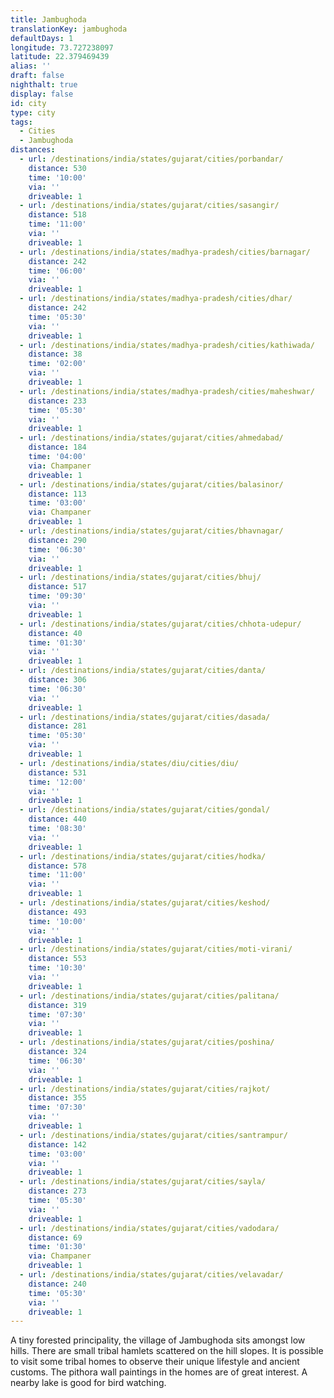 ```yaml
---
title: Jambughoda
translationKey: jambughoda
defaultDays: 1
longitude: 73.727238097
latitude: 22.379469439
alias: ''
draft: false
nighthalt: true
display: false
id: city
type: city
tags:
  - Cities
  - Jambughoda
distances:
  - url: /destinations/india/states/gujarat/cities/porbandar/
    distance: 530
    time: '10:00'
    via: ''
    driveable: 1
  - url: /destinations/india/states/gujarat/cities/sasangir/
    distance: 518
    time: '11:00'
    via: ''
    driveable: 1
  - url: /destinations/india/states/madhya-pradesh/cities/barnagar/
    distance: 242
    time: '06:00'
    via: ''
    driveable: 1
  - url: /destinations/india/states/madhya-pradesh/cities/dhar/
    distance: 242
    time: '05:30'
    via: ''
    driveable: 1
  - url: /destinations/india/states/madhya-pradesh/cities/kathiwada/
    distance: 38
    time: '02:00'
    via: ''
    driveable: 1
  - url: /destinations/india/states/madhya-pradesh/cities/maheshwar/
    distance: 233
    time: '05:30'
    via: ''
    driveable: 1
  - url: /destinations/india/states/gujarat/cities/ahmedabad/
    distance: 184
    time: '04:00'
    via: Champaner
    driveable: 1
  - url: /destinations/india/states/gujarat/cities/balasinor/
    distance: 113
    time: '03:00'
    via: Champaner
    driveable: 1
  - url: /destinations/india/states/gujarat/cities/bhavnagar/
    distance: 290
    time: '06:30'
    via: ''
    driveable: 1
  - url: /destinations/india/states/gujarat/cities/bhuj/
    distance: 517
    time: '09:30'
    via: ''
    driveable: 1
  - url: /destinations/india/states/gujarat/cities/chhota-udepur/
    distance: 40
    time: '01:30'
    via: ''
    driveable: 1
  - url: /destinations/india/states/gujarat/cities/danta/
    distance: 306
    time: '06:30'
    via: ''
    driveable: 1
  - url: /destinations/india/states/gujarat/cities/dasada/
    distance: 281
    time: '05:30'
    via: ''
    driveable: 1
  - url: /destinations/india/states/diu/cities/diu/
    distance: 531
    time: '12:00'
    via: ''
    driveable: 1
  - url: /destinations/india/states/gujarat/cities/gondal/
    distance: 440
    time: '08:30'
    via: ''
    driveable: 1
  - url: /destinations/india/states/gujarat/cities/hodka/
    distance: 578
    time: '11:00'
    via: ''
    driveable: 1
  - url: /destinations/india/states/gujarat/cities/keshod/
    distance: 493
    time: '10:00'
    via: ''
    driveable: 1
  - url: /destinations/india/states/gujarat/cities/moti-virani/
    distance: 553
    time: '10:30'
    via: ''
    driveable: 1
  - url: /destinations/india/states/gujarat/cities/palitana/
    distance: 319
    time: '07:30'
    via: ''
    driveable: 1
  - url: /destinations/india/states/gujarat/cities/poshina/
    distance: 324
    time: '06:30'
    via: ''
    driveable: 1
  - url: /destinations/india/states/gujarat/cities/rajkot/
    distance: 355
    time: '07:30'
    via: ''
    driveable: 1
  - url: /destinations/india/states/gujarat/cities/santrampur/
    distance: 142
    time: '03:00'
    via: ''
    driveable: 1
  - url: /destinations/india/states/gujarat/cities/sayla/
    distance: 273
    time: '05:30'
    via: ''
    driveable: 1
  - url: /destinations/india/states/gujarat/cities/vadodara/
    distance: 69
    time: '01:30'
    via: Champaner
    driveable: 1
  - url: /destinations/india/states/gujarat/cities/velavadar/
    distance: 240
    time: '05:30'
    via: ''
    driveable: 1
---
```
















































































































































































A tiny forested principality, the village of Jambughoda sits amongst low hills. There are small tribal hamlets scattered on the hill slopes. It is possible to visit some tribal homes to observe their unique lifestyle and ancient customs. The pithora wall paintings in the homes are of great interest. A nearby lake is good for bird watching.